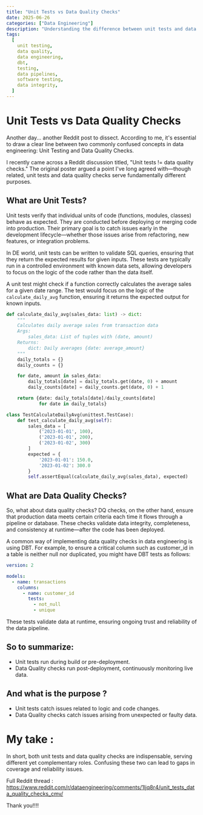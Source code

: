 ```yaml
---
title: "Unit Tests vs Data Quality Checks"
date: 2025-06-26
categories: ["Data Engineering"]
description: "Understanding the difference between unit tests and data quality checks in data engineering."
tags:
  [
    unit testing,
    data quality,
    data engineering,
    dbt,
    testing,
    data pipelines,
    software testing,
    data integrity,
  ]
---
```


# Unit Tests vs Data Quality Checks

Another day... another Reddit post to dissect. According to me, it's essential to draw a clear line between two commonly confused concepts in data engineering: Unit Testing and Data Quality Checks.

I recently came across a Reddit discussion titled, "Unit tests != data quality checks." The original poster argued a point I've long agreed with—though related, unit tests and data quality checks serve fundamentally different purposes.

## What are Unit Tests?

Unit tests verify that individual units of code (functions, modules, classes) behave as expected. They are conducted before deploying or merging code into production. Their primary goal is to catch issues early in the development lifecycle—whether those issues arise from refactoring, new features, or integration problems.

<!-- Take SQL example -->

In DE world, unit tests can be written to validate SQL queries, ensuring that they return the expected results for given inputs. These tests are typically run in a controlled environment with known data sets, allowing developers to focus on the logic of the code rather than the data itself.

A unit test might check if a function correctly calculates the average sales for a given date range. The test would focus on the logic of the `calculate_daily_avg` function, ensuring it returns the expected output for known inputs.

```python
def calculate_daily_avg(sales_data: list) -> dict:
    """
    Calculates daily average sales from transaction data
    Args:
        sales_data: List of tuples with (date, amount)
    Returns:
        dict: Daily averages {date: average_amount}
    """
    daily_totals = {}
    daily_counts = {}

    for date, amount in sales_data:
        daily_totals[date] = daily_totals.get(date, 0) + amount
        daily_counts[date] = daily_counts.get(date, 0) + 1

    return {date: daily_totals[date]/daily_counts[date]
            for date in daily_totals}

class TestCalculateDailyAvg(unittest.TestCase):
    def test_calculate_daily_avg(self):
        sales_data = [
            ('2023-01-01', 100),
            ('2023-01-01', 200),
            ('2023-01-02', 300)
        ]
        expected = {
            '2023-01-01': 150.0,
            '2023-01-02': 300.0
        }
        self.assertEqual(calculate_daily_avg(sales_data), expected)

```

## What are Data Quality Checks?

So, what about data quality checks? DQ checks, on the other hand, ensure that production data meets certain criteria each time it flows through a pipeline or database. These checks validate data integrity, completeness, and consistency at runtime—after the code has been deployed.

A common way of implementing data quality checks in data engineering is using DBT. For example, to ensure a critical column such as customer_id in a table is neither null nor duplicated, you might have DBT tests as follows:

```yaml
version: 2

models:
  - name: transactions
    columns:
      - name: customer_id
        tests:
          - not_null
          - unique
```

These tests validate data at runtime, ensuring ongoing trust and reliability of the data pipeline.

## So to summarize:

- Unit tests run during build or pre-deployment.
- Data Quality checks run post-deployment, continuously monitoring live data.

## And what is the purpose ?

- Unit tests catch issues related to logic and code changes.
- Data Quality checks catch issues arising from unexpected or faulty data.

# My take :

In short, both unit tests and data quality checks are indispensable, serving different yet complementary roles. Confusing these two can lead to gaps in coverage and reliability issues.

Full Reddit thread : https://www.reddit.com/r/dataengineering/comments/1ljq8r4/unit_tests_data_quality_checks_cmv/

Thank you!!!!
